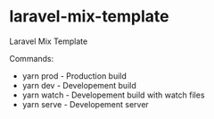 # laravel-mix-template

Laravel Mix Template

Commands:
- yarn prod - Production build
- yarn dev - Developement build
- yarn watch - Developement build with watch files
- yarn serve - Developement server
